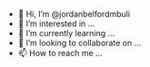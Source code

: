 - 👋 Hi, I’m @jordanbelfordmbuli
- 👀 I’m interested in ...
- 🌱 I’m currently learning ...
- 💞️ I’m looking to collaborate on ...
- 📫 How to reach me ...

<!---
jordanbelfordmbuli/jordanbelfordmbuli is a ✨ special ✨ repository because its `README.md` (this file) appears on your GitHub profile.
You can click the Preview link to take a look at your changes.
--->
